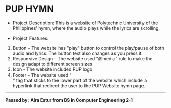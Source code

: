 # PUP HYMN 
* Project Description: This is a website of Polytechnic University of the Philippines' hymn, 
where the audio plays while the lyrics are scrolling.

* Project Features:
1. Button - The website has "play" button to control the play/pause of both audio and lyrics. The button text also changes as you press it.
2. Responsive Design - The website used "@media" rule to make the design adapt to different screen sizes
3. Icon - The website included PUP logo
4. Footer - The website used "<footer>" tag that sticks to the lower part of the website which include a hyperlink that redirect the user to the PUP Website hymn page.
___
**Passed by: Aira Estur from BS in Computer Engineering 2-1**
